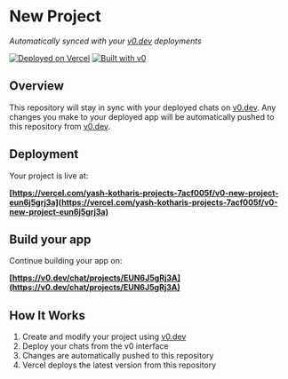 # New Project

*Automatically synced with your [v0.dev](https://v0.dev) deployments*

[![Deployed on Vercel](https://img.shields.io/badge/Deployed%20on-Vercel-black?style=for-the-badge&logo=vercel)](https://vercel.com/yash-kotharis-projects-7acf005f/v0-new-project-eun6j5grj3a)
[![Built with v0](https://img.shields.io/badge/Built%20with-v0.dev-black?style=for-the-badge)](https://v0.dev/chat/projects/EUN6J5gRj3A)

## Overview

This repository will stay in sync with your deployed chats on [v0.dev](https://v0.dev).
Any changes you make to your deployed app will be automatically pushed to this repository from [v0.dev](https://v0.dev).

## Deployment

Your project is live at:

**[https://vercel.com/yash-kotharis-projects-7acf005f/v0-new-project-eun6j5grj3a](https://vercel.com/yash-kotharis-projects-7acf005f/v0-new-project-eun6j5grj3a)**

## Build your app

Continue building your app on:

**[https://v0.dev/chat/projects/EUN6J5gRj3A](https://v0.dev/chat/projects/EUN6J5gRj3A)**

## How It Works

1. Create and modify your project using [v0.dev](https://v0.dev)
2. Deploy your chats from the v0 interface
3. Changes are automatically pushed to this repository
4. Vercel deploys the latest version from this repository